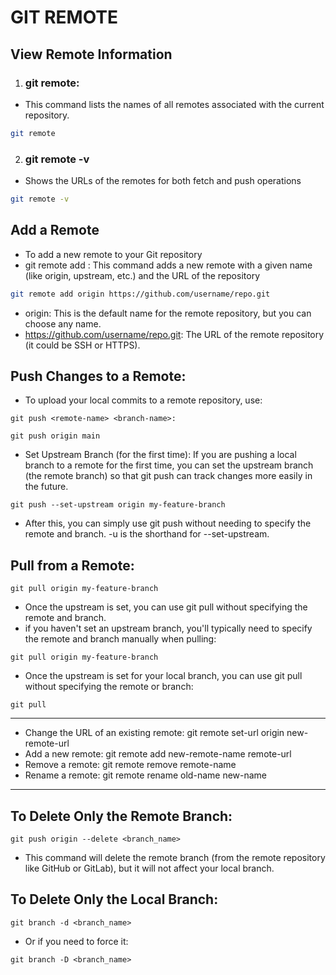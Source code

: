 # GIT REMOTE

## View Remote Information
1. ### git remote: 
- This command lists the names of all remotes associated with the current repository.
```bash
git remote
 ```

 2. ### git remote -v
 - Shows the URLs of the remotes for both fetch and push operations
 ```bash
 git remote -v

 ```
## Add a Remote
- To add a new remote to your Git repository
- git remote add <remote-name> <url>: This command adds a new remote with a given name (like origin, upstream, etc.) and the URL of the repository

 ```bash
 git remote add origin https://github.com/username/repo.git

 ```

- origin: This is the default name for the remote repository, but you can choose any name.
- https://github.com/username/repo.git: The URL of the remote repository (it could be SSH or HTTPS).

## Push Changes to a Remote:

- To upload your local commits to a remote repository, use:
```
git push <remote-name> <branch-name>:

git push origin main
```
- Set Upstream Branch (for the first time): If you are pushing a local branch to a remote for the first time, you can set the upstream branch (the remote branch) so that git push can track changes more easily in the future.
```
git push --set-upstream origin my-feature-branch
```

- After this, you can simply use git push without needing to specify the remote and branch.
-u is the shorthand for --set-upstream.

## Pull from a Remote:
```
git pull origin my-feature-branch
```
- Once the upstream is set, you can use git pull without specifying the remote and branch.
- if you haven't set an upstream branch, you'll typically need to specify the remote and branch manually when pulling:
```
git pull origin my-feature-branch

```

- Once the upstream is set for your local branch, you can use git pull without specifying the remote or branch:
```
git pull

```
---
- Change the URL of an existing remote: git remote set-url origin new-remote-url
- Add a new remote: git remote add new-remote-name remote-url
- Remove a remote: git remote remove remote-name
- Rename a remote: git remote rename old-name new-name
---

## To Delete Only the Remote Branch:
```
git push origin --delete <branch_name>
```
- This command will delete the remote branch (from the remote repository like GitHub or GitLab), but it will not affect your local branch.

## To Delete Only the Local Branch:
```
git branch -d <branch_name>
```
- Or if you need to force it:
```
git branch -D <branch_name>
```
